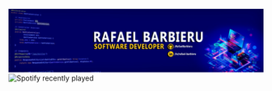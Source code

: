 ![Banner](https://github.com/RafaelBarbieru/RafaelBarbieru/blob/main/1673702086148.jfif)
![Spotify recently played](https://spotify-recently-played-readme.vercel.app/api?user=t2pgcbpsdn8oxevpfm4ppjvxo&count=3&unique=true&width=600)
